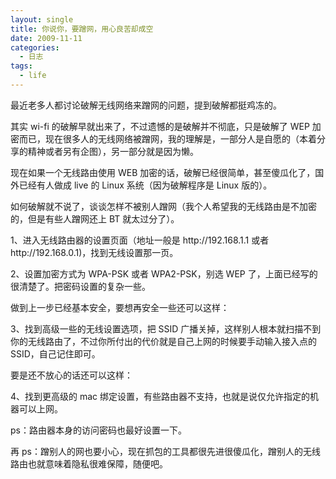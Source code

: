 ```yaml
---
layout: single
title: 你说你，要蹭网，用心良苦却成空
date: 2009-11-11
categories:
  - 日志
tags:
  - life
---
```


最近老多人都讨论破解无线网络来蹭网的问题，提到破解都挺鸡冻的。

其实 wi-fi 的破解早就出来了，不过遗憾的是破解并不彻底，只是破解了 WEP 加密而已，现在很多人的无线网络被蹭网，我的理解是，一部分人是自愿的（本着分享的精神或者另有企图），另一部分就是因为懒。

现在如果一个无线路由使用 WEB 加密的话，破解已经很简单，甚至傻瓜化了，国外已经有人做成 live 的 Linux 系统（因为破解程序是 Linux 版的）。

如何破解就不说了，谈谈怎样不被别人蹭网（我个人希望我的无线路由是不加密的，但是有些人蹭网还上 BT 就太过分了）。

1、进入无线路由器的设置页面（地址一般是 http&#58;//192.168.1.1 或者 http&#58;//192.168.0.1)，找到无线设置那一页。

2、设置加密方式为 WPA-PSK 或者 WPA2-PSK，别选 WEP 了，上面已经写的很清楚了。把密码设置的复杂一些。

做到上一步已经基本安全，要想再安全一些还可以这样：

3、找到高级一些的无线设置选项，把 SSID 广播关掉，这样别人根本就扫描不到你的无线路由了，不过你所付出的代价就是自己上网的时候要手动输入接入点的 SSID，自己记住即可。

要是还不放心的话还可以这样：

4、找到更高级的 mac 绑定设置，有些路由器不支持，也就是说仅允许指定的机器可以上网。

ps：路由器本身的访问密码也最好设置一下。

再 ps：蹭别人的网也要小心，现在抓包的工具都很先进很傻瓜化，蹭别人的无线路由也就意味着隐私很难保障，随便吧。
